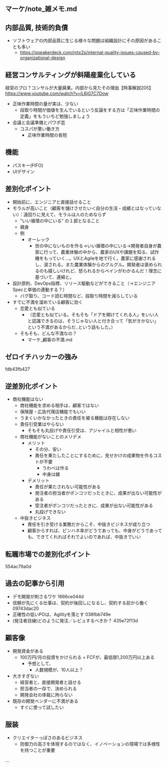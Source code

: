 マーケ/note_雑メモ.md
---

## 内部品質, 技術的負債
- ソフトウェアの内部品質に生じる様々な問題は組織設計にその原因があることも多い
  - https://speakerdeck.com/mtx2s/internal-quality-issues-caused-by-organizational-design

## 経営コンサルティングが斜陽産業化している
経営のプロ？コンサルが大量廃業。内部から見たその理由【時事解説205】
https://www.youtube.com/watch?v=jL6jG7C7Dow

- 正味作業時間の量が実は、少ない
  - 段取り時間が価値を生んでいるという反論をする方は「正味作業時間の定義」をもういちど勉強しましょう
- 会議と会議準備とパワポ芸
  - コスパが悪い働き方
    - 正味作業時間の長短

## 機能
- パスキー(FIFO)
- UIデザイン

## 差別化ポイント
- 開始前に、エンジニアと直接話せること
- モラルが高いこと（顧客を儲けさせたい＜自分の生活・成績とはなっていない）：遠回りに見えて、モラルは人のためならず
  - "いい循環の中にいる" の１部となること
  - 親身
  - 例
    - オーレック
      - 世の中にないものを作る→いい循環の中にいる→開発者自身が農家に行って、農業体験の中から、農家のUXや課題を知る、試作機をもっていく...。UXとAgileを地で行く。農家に感謝されるし、涙される。また農業体験からのグルグル。開発者は褒められるのも嬉しいけれど、怒られるからペインがわかるんだ！理念に基づいて、連綿と。
- 設計原則、DevOps指標、リリース駆動などができること（→エンジニアSpecと単価の連動する？）
  - バグ取り、コード読む時間など、段取り時間を減らしている
- すでに不満を溜めている顧客に効く
  - 恋愛とも似ている
    - （恋愛とも似ている。そもそも「ドアを開けてくれる人」をいい人と認識できるのは、そうじゃない人と付き合って「気がきかない」という不満があるからだ..という話もした。）
  - そもそも、どんな不満なの？
    - マーケ_顧客の不満.md

## ゼロイチハッカーの強み
fdb43fb427

## 逆差別化ポイント
- 商社機能はない
  - 商社機能を求める相手は、顧客ではない
  - 保険屋・広告代理店機能でもいい
  - うまくいかなかったときの責任を被る機能は存在しない
  - 責任引受業はやらない
    - そもそも丸投げや責任引受は、アジャイルと相性が悪い
  - 商社機能がないことのメリデメ
    - メリット
      - その分、安い
      - 責任を果たしたことにするために、見せかけの成果物を作るコストが不要
        - うわべは作る
        - 中身は雑
    - デメリット
      - 責任が果たされない可能性がある
      - 発注者の担当者がポンコツだったときに、成果が出ない可能性がある
      - 受注者がポンコツだったときに、成果が出ない可能性がある
      - 丸投げできない
  - 中抜きビジネス
    - 責任を引き受ける業務だからこそ、中抜きビジネスが成り立つ
    - 顧客からすれば、ピンハネ率がどうであっても、中身がどうであっても、できてくれればそれでよいのであれば、中抜きでいい

## 転職市場での差別化ポイント
554ac79a0d

## 過去の記事から引用
- デモ開発が刺さるワケ 1666ce044d
- 信頼が先にくる仕事は、契約が後回しになるし、契約する前から働く 09743dac20
- 正確性の低いPOは、Agilityを落とす 038fbb749e
- (発注者目線)どのように発注／レビュするべきか？ 435e72f13d

## 顧客像
- 開発資金がある
  - 100万円/月の投資をかけられる = FCFが、最低限1,200万円以上ある
    - 予想として、
      - 人数規模が、10人以上？
- 大きすぎない
  - 経営者と、直接開発者と話せる
  - 担当者の一存で、決められる
  - 開発会社の体裁に拘らない
- 既存の開発ベンダーに不満がある
  - すぐに使って試したい


## 服装
- クリエイターっぽさのあるビジネス
  - 防御力の高さを体現するのではなく、イノベーションの現場では多様性を持つことが重要


...